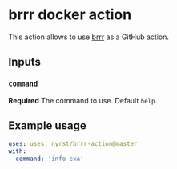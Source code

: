 # brrr docker action

This action allows to use [brrr](https://github.com/nyrst/brrr) as a GitHub action.

## Inputs

### `command`

**Required** The command to use. Default `help`.

## Example usage

```yaml
uses: uses: nyrst/brrr-action@master
with:
  command: 'info exa'
```